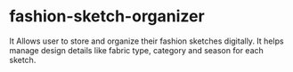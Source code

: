 # fashion-sketch-organizer
It Allows user to store and organize their fashion sketches digitally. It helps manage design details like fabric type, category and season for each sketch.
